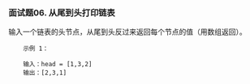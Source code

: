### 面试题06. 从尾到头打印链表


输入一个链表的头节点，从尾到头反过来返回每个节点的值（用数组返回）。

 
```
    示例 1：
    
    输入：head = [1,3,2]
    输出：[2,3,1]

```